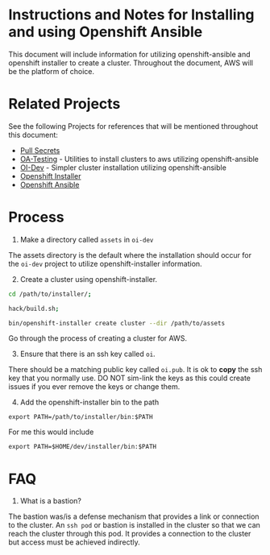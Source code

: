 # Instructions and Notes for Installing and using Openshift Ansible

This document will include information for utilizing openshift-ansible and openshift installer to create a cluster.
Throughout the document, AWS will be the platform of choice.

# Related Projects

See the following Projects for references that will be mentioned throughout this document:

- [Pull Secrets](./PullSecret.md)
- [OA-Testing](https://github.com/mtnbikenc/oa-testing) - Utilities to install clusters to aws utilizing openshift-ansible
- [OI-Dev](https://github.com/jstuever/oi-dev) - Simpler cluster installation utilizing openshift-ansible
- [Openshift Installer](https://github.com/openshift/installer)
- [Openshift Ansible](https://github.com/openshift/openshift-ansible)


# Process

1. Make a directory called `assets` in `oi-dev`

The assets directory is the default where the installation should occur for the `oi-dev` project to
utilize openshift-installer information.

2. Create a cluster using openshift-installer.

```bash
cd /path/to/installer/;

hack/build.sh;

bin/openshift-installer create cluster --dir /path/to/assets

```

Go through the process of creating a cluster for AWS.


3. Ensure that there is an ssh key called `oi`.

There should be a matching public key called `oi.pub`. It is ok to **copy** the
ssh key that you normally use. DO NOT sim-link the keys as this could create issues if you
ever remove the keys or change them.


4. Add the openshift-installer bin to the path

`export PATH=/path/to/installer/bin:$PATH`

For me this would include

`export PATH=$HOME/dev/installer/bin:$PATH`


# FAQ

1. What is a bastion?

The bastion was/is a defense mechanism that provides a link or connection to the cluster. An `ssh pod` or bastion is installed
in the cluster so that we can reach the cluster through this pod. It provides a connection to the cluster but access must be
achieved indirectly.
